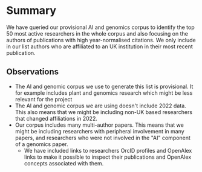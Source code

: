 # Summary

We have queried our provisional AI and genomics corpus to identify the top 50 most active researchers in the whole corpus and also focusing on the authors of publications with high year-normalised citations. We only include in our list authors who are affiliated to an UK institution in their most recent publication.

## Observations

- The AI and genomic corpus we use to generate this list is provisional. It for example includes plant and genomics research which might be less relevant for the project
- The AI and genomic corpus we are using doesn't include 2022 data. This also means that we might be including non-UK based researchers that changed affiliations in 2022.
- Our corpus includes many multi-author papers. This means that we might be including researchers with peripheral involvement in many papers, and researchers who were not involved in the "AI" component of a genomics paper.
  - We have included links to researchers OrcID profiles and OpenAlex links to make it possible to inspect their publications and OpenAlex concepts associated with them.
